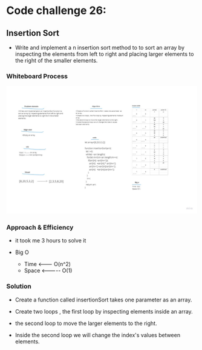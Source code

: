 # Code challenge 26:

## Insertion Sort
<!-- Description of the challenge -->
- Write and implement a n insertion sort method to to sort an array by inspecting the elements from left to right and placing larger elements to the right of the smaller elements.

### Whiteboard Process
<!-- Embedded whiteboard image -->

![image](./assets/InsertionSortArray.jpg)

### Approach & Efficiency
<!-- What approach did you take? Discuss Why. What is the Big O space/time for this approach? -->
- it took me 3 hours to solve it 


- Big O 
   - Time <--- O(n^2)
   - Space <----- O(1)

### Solution  
- Create a function called insertionSort  takes one parameter  as an array. 

- Create two loops , the first loop by inspecting elements inside an array.  

- the second loop to move the larger elements to the right.  

- Inside the second loop we will change the index's values between elements.

